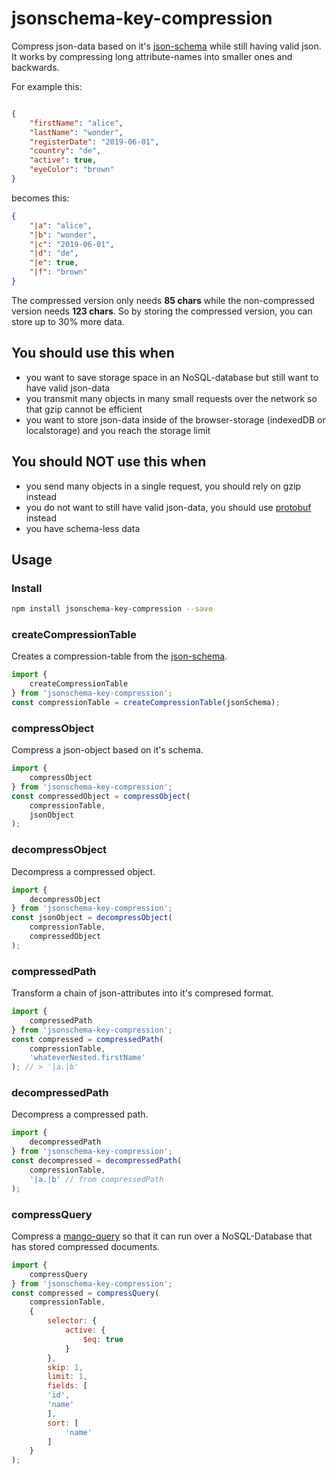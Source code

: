 # jsonschema-key-compression

Compress json-data based on it's [json-schema](https://json-schema.org/) while still having valid json.
It works by compressing long attribute-names into smaller ones and backwards.

For example this:

```json

{
    "firstName": "alice",
    "lastName": "wonder",
    "registerDate": "2019-06-01",
    "country": "de",
    "active": true,
    "eyeColor": "brown"
}

```

becomes this:

```json
{
    "|a": "alice",
    "|b": "wonder",
    "|c": "2019-06-01",
    "|d": "de",
    "|e": true,
    "|f": "brown"
}
```

The compressed version only needs **85 chars** while the non-compressed version needs **123 chars**. So by storing the compressed version, you can store up to 30% more data.

## You should use this when
- you want to save storage space in an NoSQL-database but still want to have valid json-data
- you transmit many objects in many small requests over the network so that gzip cannot be efficient
- you want to store json-data inside of the browser-storage (indexedDB or localstorage) and you reach the storage limit

## You should NOT use this when
- you send many objects in a single request, you should rely on gzip instead
- you do not want to still have valid json-data, you should use [protobuf](https://developers.google.com/protocol-buffers/) instead
- you have schema-less data

## Usage

### Install

```bash
npm install jsonschema-key-compression --save
```

### createCompressionTable
Creates a compression-table from the [json-schema](https://json-schema.org/).

```js
import {
    createCompressionTable
} from 'jsonschema-key-compression';
const compressionTable = createCompressionTable(jsonSchema);
```

### compressObject
Compress a json-object based on it's schema.

```js
import {
    compressObject
} from 'jsonschema-key-compression';
const compressedObject = compressObject(
    compressionTable,
    jsonObject
);
```

### decompressObject
Decompress a compressed object.

```js
import {
    decompressObject
} from 'jsonschema-key-compression';
const jsonObject = decompressObject(
    compressionTable,
    compressedObject
);
```

### compressedPath
Transform a chain of json-attributes into it's compresed format.

```js
import {
    compressedPath
} from 'jsonschema-key-compression';
const compressed = compressedPath(
    compressionTable,
    'whateverNested.firstName'
); // > '|a.|b'
```

### decompressedPath
Decompress a compressed path.

```js
import {
    decompressedPath
} from 'jsonschema-key-compression';
const decompressed = decompressedPath(
    compressionTable,
    '|a.|b' // from compressedPath
);
```


### compressQuery
Compress a [mango-query](https://docs.mongodb.com/manual/tutorial/query-documents/) so that it can run over a NoSQL-Database that has stored compressed documents.

```js
import {
    compressQuery
} from 'jsonschema-key-compression';
const compressed = compressQuery(
    compressionTable,
    {
        selector: {
            active: {
                $eq: true
            }
        },
        skip: 1,
        limit: 1,
        fields: [
        'id',
        'name'
        ],
        sort: [
            'name'
        ]
    }
);
```
